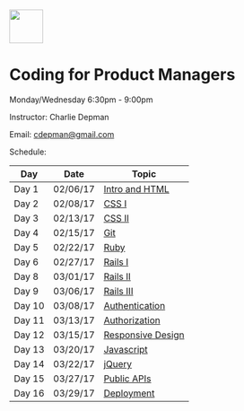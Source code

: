 # <img src="https://cloud.githubusercontent.com/assets/8397980/19818474/bd21af4c-9d04-11e6-8df6-1ed154718dce.png" height="60">

# Coding for Product Managers
Monday/Wednesday 6:30pm - 9:00pm

Instructor: Charlie Depman

Email: cdepman@gmail.com

Schedule:

| Day | Date | Topic |
|-----|-------|------|
| Day 1 | 02/06/17 | [Intro and HTML](intro)
| Day 2 | 02/08/17 | [CSS I](css-1)
| Day 3 | 02/13/17 | [CSS II](css-2)
| Day 4 | 02/15/17 | [Git](git)
| Day 5 | 02/22/17 | [Ruby](ruby)
| Day 6 | 02/27/17 | [Rails I](rails-1)
| Day 8 | 03/01/17 | [Rails II](rails-2)
| Day 9 | 03/06/17 | [Rails III](rails-3)
| Day 10 | 03/08/17 | [Authentication](authentication)
| Day 11 | 03/13/17 | [Authorization](authorization)
| Day 12 | 03/15/17 | [Responsive Design](responsive-design)
| Day 13 | 03/20/17 | [Javascript](javascript)
| Day 14 | 03/22/17 | [jQuery](jquery)
| Day 15 | 03/27/17 | [Public APIs](public-apis)
| Day 16 | 03/29/17 | [Deployment](deployment)
